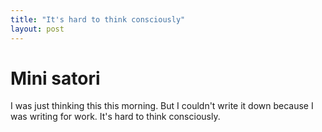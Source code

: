 ```yaml
---
title: "It's hard to think consciously"
layout: post 
---
```


# Mini satori
I was just thinking this this morning. But I couldn't write it down because I was writing for work. It's hard to think consciously.
